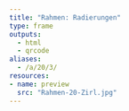 ```yaml
---
title: "Rahmen: Radierungen"
type: frame
outputs:
  - html
  - qrcode
aliases:
  - /a/20/3/
resources:
- name: preview
  src: "Rahmen-20-Zirl.jpg"
---
```


